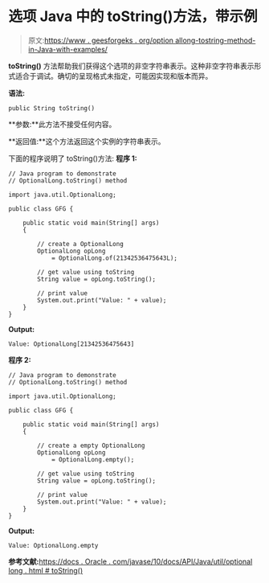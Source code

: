 # 选项 Java 中的 toString()方法，带示例

> 原文:[https://www . geesforgeks . org/option allong-tostring-method-in-Java-with-examples/](https://www.geeksforgeeks.org/optionallong-tostring-method-in-java-with-examples/)

**toString()** 方法帮助我们获得这个选项的非空字符串表示。这种非空字符串表示形式适合于调试。确切的呈现格式未指定，可能因实现和版本而异。

**语法:**

```
public String toString()

```

**参数:**此方法不接受任何内容。

**返回值:**这个方法返回这个实例的字符串表示。

下面的程序说明了 toString()方法:
**程序 1:**

```
// Java program to demonstrate
// OptionalLong.toString() method

import java.util.OptionalLong;

public class GFG {

    public static void main(String[] args)
    {

        // create a OptionalLong
        OptionalLong opLong
            = OptionalLong.of(21342536475643L);

        // get value using toString
        String value = opLong.toString();

        // print value
        System.out.print("Value: " + value);
    }
}
```

**Output:**

```
Value: OptionalLong[21342536475643]

```

**程序 2:**

```
// Java program to demonstrate
// OptionalLong.toString() method

import java.util.OptionalLong;

public class GFG {

    public static void main(String[] args)
    {

        // create a empty OptionalLong
        OptionalLong opLong
            = OptionalLong.empty();

        // get value using toString
        String value = opLong.toString();

        // print value
        System.out.print("Value: " + value);
    }
}
```

**Output:**

```
Value: OptionalLong.empty

```

**参考文献:**[https://docs . Oracle . com/javase/10/docs/API/Java/util/optional long . html # toString()](https://docs.oracle.com/javase/10/docs/api/java/util/OptionalLong.html#toString())